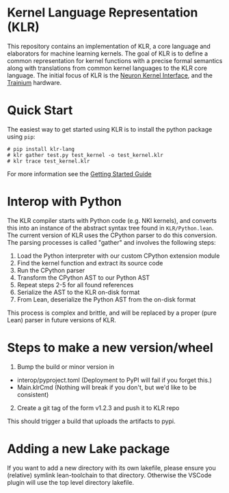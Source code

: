 # Kernel Language Representation (KLR)

This repository contains an implementation of KLR, a core language and
elaborators for machine learning kernels. The goal of KLR is to define a common
representation for kernel functions with a precise formal semantics along with
translations from common kernel languages to the KLR core language. The initial
focus of KLR is the
[Neuron Kernel Interface](https://awsdocs-neuron.readthedocs-hosted.com/en/latest/general/nki/index.html),
and the [Trainium](https://aws.amazon.com/ai/machine-learning/trainium/) hardware.


# Quick Start

The easiest way to get started using KLR is to install the python package
using `pip`:

```
# pip install klr-lang
# klr gather test.py test_kernel -o test_kernel.klr
# klr trace test_kernel.klr
```

For more information see the [Getting Started Guide](docs/getting_started.md)

# Interop with Python

The KLR compiler starts with Python code (e.g. NKI kernels), and converts this
into an instance of the abstract syntax tree found in `KLR/Python.lean`. The
current version of KLR uses the CPython parser to do this conversion. The
parsing processes is called "gather" and involves the following steps:

  1. Load the Python interpreter with our custom CPython extension module
  2. Find the kernel function and extract its source code
  3. Run the CPython parser
  4. Transform the CPython AST to our Python AST
  5. Repeat steps 2-5 for all found references
  6. Serialize the AST to the KLR on-disk format
  7. From Lean, deserialize the Python AST from the on-disk format

This process is complex and brittle, and will be replaced by a proper (pure
Lean) parser in future versions of KLR.

# Steps to make a new version/wheel

1. Bump the build or minor version in
- interop/pyproject.toml (Deployment to PyPI will fail if you forget this.)
- Main.klrCmd (Nothing will break if you don't, but we'd like to be consistent)
2. Create a git tag of the form v1.2.3 and push it to KLR repo

This should trigger a build that uploads the artifacts to pypi.

# Adding a new Lake package

If you want to add a new directory with its own lakefile,
please ensure you (relative) symlink lean-toolchain to that directory.
Otherwise the VSCode plugin will use the top level directory
lakefile.
